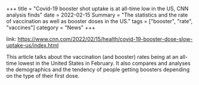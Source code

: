+++
title = "Covid-19 booster shot uptake is at all-time low in the US, CNN analysis finds"
date = 2022-02-15
Summary = "The statistics and the rate of vaccination as well as booster doses in the US."
tags = ["booster", "rate", "vaccines"]
category = "News"
+++

link: https://www.cnn.com/2022/02/15/health/covid-19-booster-dose-slow-uptake-us/index.html


This article talks about the vaccination (and booster) rates being at an all-time lowest in the United States in February. It also compares and analyses the demographics and the tendency of people getting boosters depending on the type of their first dose.
